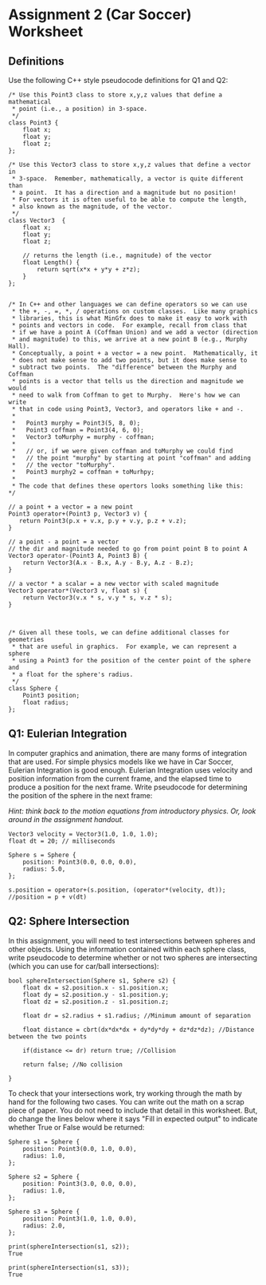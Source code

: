 # Assignment 2 (Car Soccer) Worksheet

## Definitions

Use the following C++ style pseudocode definitions for Q1 and Q2:

```
/* Use this Point3 class to store x,y,z values that define a mathematical
 * point (i.e., a position) in 3-space.
 */
class Point3 {
    float x;
    float y;
    float z;
};

/* Use this Vector3 class to store x,y,z values that define a vector in
 * 3-space.  Remember, mathematically, a vector is quite different than
 * a point.  It has a direction and a magnitude but no position!
 * For vectors it is often useful to be able to compute the length,
 * also known as the magnitude, of the vector.
 */
class Vector3  {
    float x;
    float y;
    float z;
    
    // returns the length (i.e., magnitude) of the vector
    float Length() {
        return sqrt(x*x + y*y + z*z);
    }
};


/* In C++ and other languages we can define operators so we can use
 * the +, -, =, *, / operations on custom classes.  Like many graphics
 * libraries, this is what MinGfx does to make it easy to work with
 * points and vectors in code.  For example, recall from class that
 * if we have a point A (Coffman Union) and we add a vector (direction
 * and magnitude) to this, we arrive at a new point B (e.g., Murphy Hall).
 * Conceptually, a point + a vector = a new point.  Mathematically, it
 * does not make sense to add two points, but it does make sense to 
 * subtract two points.  The "difference" between the Murphy and Coffman 
 * points is a vector that tells us the direction and magnitude we would
 * need to walk from Coffman to get to Murphy.  Here's how we can write
 * that in code using Point3, Vector3, and operators like + and -.
 *
 *   Point3 murphy = Point3(5, 8, 0);
 *   Point3 coffman = Point3(4, 6, 0);
 *   Vector3 toMurphy = murphy - coffman; 
 *
 *   // or, if we were given coffman and toMurphy we could find
 *   // the point "murphy" by starting at point "coffman" and adding
 *   // the vector "toMurphy".
 *   Point3 murphy2 = coffman + toMurhpy; 
 *
 * The code that defines these opertors looks something like this:
*/

// a point + a vector = a new point
Point3 operator+(Point3 p, Vector3 v) { 
   return Point3(p.x + v.x, p.y + v.y, p.z + v.z); 
}

// a point - a point = a vector 
// the dir and magnitude needed to go from point point B to point A
Vector3 operator-(Point3 A, Point3 B) {
    return Vector3(A.x - B.x, A.y - B.y, A.z - B.z);
}

// a vector * a scalar = a new vector with scaled magnitude
Vector3 operator*(Vector3 v, float s) {
    return Vector3(v.x * s, v.y * s, v.z * s);
}



/* Given all these tools, we can define additional classes for geometries
 * that are useful in graphics.  For example, we can represent a sphere
 * using a Point3 for the position of the center point of the sphere and
 * a float for the sphere's radius.
 */
class Sphere {
    Point3 position;
    float radius;
};
```

## Q1: Eulerian Integration

In computer graphics and animation, there are many forms of integration that
are used. For simple physics models like we have in Car Soccer, Eulerian
Integration is good enough. Eulerian Integration uses velocity and position
information from the current frame, and the elapsed time to produce a position
for the next frame. Write pseudocode for determining the position of the sphere in the
next frame:

*Hint: think back to the motion equations from introductory physics. Or, look
around in the assignment handout.*

```
Vector3 velocity = Vector3(1.0, 1.0, 1.0);
float dt = 20; // milliseconds

Sphere s = Sphere {
    position: Point3(0.0, 0.0, 0.0),
    radius: 5.0,
};

s.position = operator+(s.position, (operator*(velocity, dt)); //position = p + v(dt)
```



## Q2: Sphere Intersection

In this assignment, you will need to test intersections between spheres and
other objects. Using the information contained within each sphere class,
write pseudocode to determine whether or not two spheres are intersecting
(which you can use for car/ball intersections):

```
bool sphereIntersection(Sphere s1, Sphere s2) {
    float dx = s2.position.x - s1.position.x;
    float dy = s2.position.y - s1.position.y;
    float dz = s2.position.z - s1.position.z;
    
    float dr = s2.radius + s1.radius; //Minimum amount of separation
    
    float distance = cbrt(dx*dx*dx + dy*dy*dy + dz*dz*dz); //Distance between the two points

    if(distance <= dr) return true; //Collision
    
    return false; //No collision

}
```

To check that your intersections work, try working through the math by hand for the
following two cases.  You can write out the math on a scrap piece of paper.   You do
not need to include that detail in this worksheet.  But, do change the lines below where
it says "Fill in expected output" to indicate whether True or False would be returned:

```
Sphere s1 = Sphere {
    position: Point3(0.0, 1.0, 0.0),
    radius: 1.0,
};

Sphere s2 = Sphere {
    position: Point3(3.0, 0.0, 0.0),
    radius: 1.0,
};

Sphere s3 = Sphere {
    position: Point3(1.0, 1.0, 0.0),
    radius: 2.0,
};

print(sphereIntersection(s1, s2));
True

print(sphereIntersection(s1, s3));
True
```
